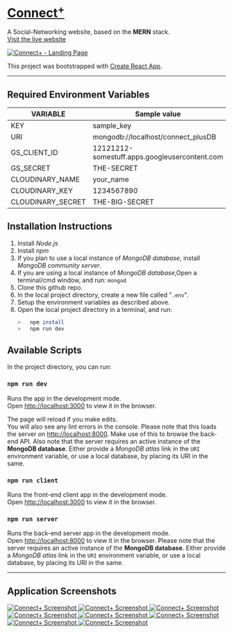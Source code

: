 # [**Connect<sup>+</sup>**](http://connect-plus.herokuapp.com/)

A Social-Networking website, based on the **MERN** stack. 
[Visit&nbsp;the&nbsp;live&nbsp;website](http://connect-plus.herokuapp.com/)

<a href="http://connect-plus.herokuapp.com/" target="_blank">
	<img src="./screenshots/landing.gif" 
	alt="Connect+ - Landing Page" />
</a>


This project was bootstrapped with [Create React App](https://github.com/facebook/create-react-app).

---

## Required Environment Variables

VARIABLE | Sample value
--- | ---
KEY | sample_key
URI | mongodb://localhost/connect_plusDB
GS_CLIENT_ID | 12121212-somestuff.apps.googleusercontent.com
GS_SECRET | THE-SECRET
CLOUDINARY_NAME | your_name
CLOUDINARY_KEY | 1234567890
CLOUDINARY_SECRET | THE-BIG-SECRET



## Installation Instructions

1. Install *Node.js*
1. Install *npm*
1. If you plan to use a local instance of *MongoDB database*, install *MongoDB community server*.
1. If you are using a local instance of *MongoDB database*,Open a terminal/cmd window, and run:	`mongod`
1. Clone this github repo.
1. In the local project directory, create a new file called "`.env`".
1. Setup the environment variables as described above.
1. Open the local project directory in a terminal, and run:
	```bash
	>	npm install
	>	npm run dev
	```

## Available Scripts

In the project directory, you can run:

### `npm run dev`

Runs the app in the development mode.<br>
Open [http://localhost:3000](http://localhost:3000) to view it in the browser.

The page will reload if you make edits.<br>
You will also see any lint errors in the console. Please note that this loads the server on [http://localhost:8000](http://localhost:8000). Make use of this to browse the back-end API. Also note that the server requires an active instance of the **MongoDB database**. Either provide a *MongoDB atlas* link in the `URI` environment variable, or use a local database, by placing its URI in the same.

### `npm run client`

Runs the front-end client app in the development mode.<br>
Open [http://localhost:3000](http://localhost:3000) to view it in the browser.

### `npm run server`

Runs the back-end server app in the development mode.<br>
Open [http://localhost:8000](http://localhost:8000) to view it in the browser. Please note that the server requires an active instance of the **MongoDB database**. Either provide a *MongoDB atlas* link in the `URI` environment variable, or use a local database, by placing its URI in the same.

---

## Application Screenshots

<a href="http://connect-plus.herokuapp.com/" target="_blank">
	<img src="./screenshots/Picture1.png" alt="Connect+ Screenshot" />
	<img src="./screenshots/Picture2.png" alt="Connect+ Screenshot" />
	<img src="./screenshots/Picture3.png" alt="Connect+ Screenshot" />
	<img src="./screenshots/Picture4.png" alt="Connect+ Screenshot" />
	<img src="./screenshots/Picture5.png" alt="Connect+ Screenshot" />
	<img src="./screenshots/Picture6.png" alt="Connect+ Screenshot" />
	<img src="./screenshots/Picture7.png" alt="Connect+ Screenshot" />
	<img src="./screenshots/Picture8.png" alt="Connect+ Screenshot" />
</a>
